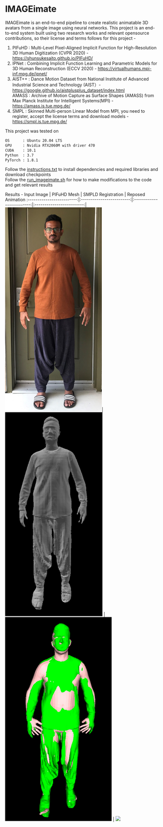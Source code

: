 # IMAGEimate
IMAGEimate is an end-to-end pipeline to create realistic animatable 3D avatars from a single image using neural networks. This project is an end-to-end system built using two research works and relevant opensource contributions, so their license and terms follows for this project - 
1. PIFuHD : Multi-Level Pixel-Aligned Implicit Function for High-Resolution 3D Human Digitization (CVPR 2020) - https://shunsukesaito.github.io/PIFuHD/
2. IPNet  : Combining Implicit Function Learning and Parametric Models for 3D Human Reconstruction (ECCV 2020) - https://virtualhumans.mpi-inf.mpg.de/ipnet/
3. AIST++ : Dance Motion Dataset from National Institute of Advanced Industrial Science and Technology (AIST）- https://google.github.io/aistplusplus_dataset/index.html <br/>
   AMASS  : Archive of Motion Capture as Surface Shapes (AMASS) from Max Planck Institute for Intelligent Systems(MPI) - https://amass.is.tue.mpg.de/
4. SMPL   : Skinned Multi-person Linear Model from MPI, you need to register, accept the license terms and download models - https://smpl.is.tue.mpg.de/
   
This project was tested on <br /> 
```
OS      : Ubuntu 20.04 LTS  
GPU     : Nvidia RTX2060M with driver 470
CUDA    : 10.1
Python  : 3.7
PyTorch : 1.8.1
```

Follow the [instructions.txt](https://github.com/codesavory/IMAGEimate/blob/main/instruction.txt) to install dependencies and required libraries and download checkpoints<br /> 
Follow the [run_imageimate.sh](https://github.com/codesavory/IMAGEimate/blob/main/run_imageimate.sh) for how to make modifications to the code and get relevant results

Results - 
Input Image            |  PIFuHD Mesh | SMPLD Registration | Reposed Animation
:-------------------------:|:-------------------------:|:-------------------------:|:-------------------------:|
![](https://github.com/codesavory/IMAGEimate/blob/main/screenshots/00input_image.jpg)|  ![](https://github.com/codesavory/IMAGEimate/blob/main/screenshots/01pifuhd_mesh.png)  | ![](https://github.com/codesavory/IMAGEimate/blob/main/screenshots/03pifuhd_to_ipnet.png ) | ![](https://github.com/codesavory/IMAGEimate/blob/main/screenshots/suriya-fbx-2021-08-04-221707.gif)

